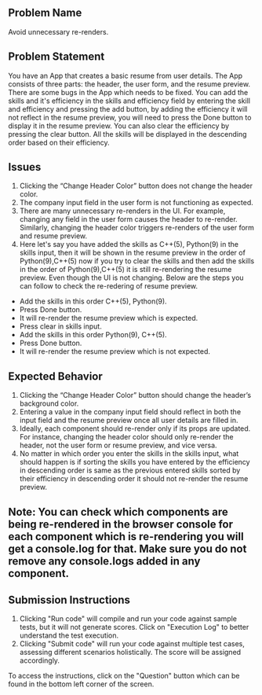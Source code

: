 ## Problem Name
 
Avoid unnecessary re-renders.
 
## Problem Statement
 
You have an App that creates a basic resume from user details. The App consists of three parts: the header, the user form, and the resume preview. There are some bugs in the App which needs to be fixed. You can add the skills and it's efficiency in the skills and efficiency field by entering the skill and efficiency and pressing the add button, by adding the efficiency it will not reflect in the resume preview, you will need to press the Done button to display it in the resume preview. You can also clear the efficiency by pressing the clear button. All the skills will be displayed in the descending order based on their efficiency.
 
## Issues
 
1. Clicking the “Change Header Color” button does not change the header color.
2. The company input field in the user form is not functioning as expected.
3. There are many unnecessary re-renders in the UI. For example, changing any field in the user form causes the header to re-render. Similarly, changing the header color triggers re-renders of the user form and resume preview.
4. Here let's say you have added the skills as C++(5), Python(9) in the skills input, then it will be shown in the resume preview in the order of Python(9),C++(5) now if you try to clear the skills and then add the skills in the order of Python(9),C++(5) it is still re-rendering the resume preview. Even though the UI is not changing. Below are the steps you can follow to check the re-redering of resume preview.
  - Add the skills in this order C++(5), Python(9).
  - Press Done button.
  - It will re-render the resume preview which is expected.
  - Press clear in skills input.
  - Add the skills in this order Python(9), C++(5).
  - Press Done button.
  - It will re-render the resume preview which is not expected.
 
## Expected Behavior
 
1. Clicking the “Change Header Color” button should change the header’s background color.
2. Entering a value in the company input field should reflect in both the input field and the resume preview once all user details are filled in.
3. Ideally, each component should re-render only if its props are updated. For instance, changing the header color should only re-render the header, not the user form or resume preview, and vice versa.
4. No matter in which order you enter the skills in the skills input, what should happen is if sorting the skills you have entered by the efficiency in descending order is same as the previous entered skills sorted by their efficiency in descending order it should not re-render the resume preview.
 
## Note: You can check which components are being re-rendered in the browser console for each component which is re-rendering you will get a console.log for that. Make sure you do not remove any console.logs added in any component.
 
## Submission Instructions
 
1. Clicking "Run code" will compile and run your code against sample tests, but it will not generate scores. Click on "Execution Log" to better understand the test execution.
2. Clicking "Submit code" will run your code against multiple test cases, assessing different scenarios holistically. The score will be assigned accordingly.
 
To access the instructions, click on the "Question" button which can be found in the bottom left corner of the screen.
